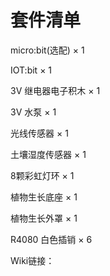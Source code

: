 ﻿# 套件清单

micro:bit(选配) × 1

IOT:bit × 1

3V 继电器电子积木 × 1

3V 水泵 × 1

光线传感器 × 1

土壤湿度传感器 × 1

8颗彩虹灯环 × 1

植物生长底座 × 1

植物生长外罩 × 1

R4080 白色插销 × 6



Wiki链接：

